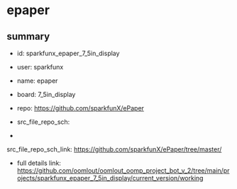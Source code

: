 # epaper
 
## summary 
* id: sparkfunx_epaper_7_5in_display
* user: sparkfunx
* name: epaper
* board: 7_5in_display
* repo: https://github.com/sparkfunX/ePaper



* src_file_repo_sch: 
*
 src_file_repo_sch_link: https://github.com/sparkfunX/ePaper/tree/master/
* full details link: https://github.com/oomlout/oomlout_oomp_project_bot_v_2/tree/main/projects/sparkfunx_epaper_7_5in_display/current_version/working  






